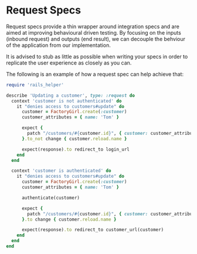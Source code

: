 # Request Specs

Request specs provide a thin wrapper around integration specs and are aimed at
improving behavioural driven testing. By focusing on the inputs (inbound
request) and outputs (end result), we can decouple the behviour of the
application from our implementation.

It is advised to stub as little as possible when writing your specs in order to
replicate the user experience as closely as you can.

The following is an example of how a request spec can help achieve that:

```ruby
require 'rails_helper'

describe 'Updating a customer', type: :request do
  context 'customer is not authenticated' do
    it "denies access to customers#update" do
      customer = FactoryGirl.create(:customer)
      customer_attributes = { name: 'Tom' }

      expect {
        patch "/customers/#{customer.id}", { customer: customer_attributes }
      }.to_not change { customer.reload.name }

      expect(response).to redirect_to login_url
    end
  end

  context 'customer is authenticated' do
    it "denies access to customers#update" do
      customer = FactoryGirl.create(:customer)
      customer_attributes = { name: 'Tom' }

      authenticate(customer)

      expect {
        patch "/customers/#{customer.id}", { customer: customer_attributes }
      }.to change { customer.reload.name }

      expect(response).to redirect_to customer_url(customer)
    end
  end
end
```
